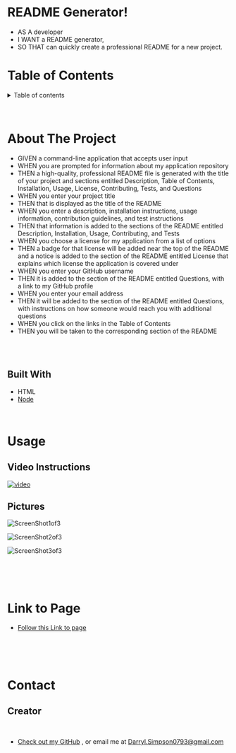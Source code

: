 # README Generator!

* AS A developer
* I WANT a README generator,
* SO THAT can quickly create a professional README for a new project.


# Table of Contents

<details>
<summary> Table of contents</summary>

 * [About the Project](#About-The-Project)
    * [Built With](#built-with)

* [Usage](#usage)
    * [Pictures](#pictures)

* [Link to Page](#link-to-page)

* [Contact](#contact)
    * [Creators](#creator)

</details>


</br>
</br>



# About The Project
* GIVEN a command-line application that accepts user input
* WHEN you are prompted for information about my application repository
* THEN a high-quality, professional README file is generated with the title of your project and sections entitled Description, Table of Contents, Installation, Usage, License, Contributing, Tests, and Questions
* WHEN you enter your project title
* THEN that is displayed as the title of the README
* WHEN you enter a description, installation instructions, usage information, contribution guidelines, and test instructions
* THEN that information is added to the sections of the README entitled Description, Installation, Usage, Contributing, and Tests
* WHEN you choose a license for my application from a list of options
* THEN a badge for that license will be added near the top of the README and a notice is added to the section of the README entitled License that explains which license the application is covered under
* WHEN you enter your GitHub username
* THEN it is added to the section of the README entitled Questions, with a link to my GitHub profile
* WHEN you enter your email address
* THEN it will be added to the section of the README entitled Questions, with instructions on how someone would reach you with additional questions
* WHEN you click on the links in the Table of Contents
* THEN you will be taken to the corresponding section of the README


</br>
</br>


## Built With
 * HTML
 * [Node](https://nodejs.org/en/)


</br>



# Usage

## Video Instructions

[![video](https://res.cloudinary.com/marcomontalbano/image/upload/v1604272293/video_to_markdown/images/google-drive--1VFZ7yX3wN5hKhaB-f7oUckqoR4HG9Ftz-c05b58ac6eb4c4700831b2b3070cd403.jpg)](https://drive.google.com/file/d/1VFZ7yX3wN5hKhaB-f7oUckqoR4HG9Ftz/view?usp=sharing "video")

## Pictures

![ScreenShot1of3]()

![ScreenShot2of3]()

![ScreenShot3of3]()

</br>
</br>
</br>

# Link to Page

* [Follow this Link to page](https://darrylsimpson.github.io/README-Generator/)

</br>
</br>
</br>

# Contact

## Creator
</br>

* [Check out my GitHub](https://github.com/DarrylSimpson) , or email me at [Darryl.Simpson0793@gmail.com](mailto:Darryl.Simpson0793@gmail.com)

